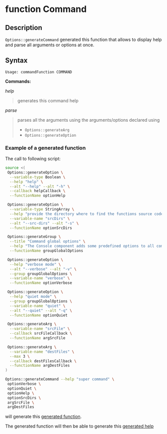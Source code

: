 # function Command

## Description

`Options::generateCommand` generated this function that allows to display help
and parse all arguments or options at once.

## Syntax

```text
Usage: commandFunction COMMAND
```

**Commands:**

_help_

> generates this command help

_parse_

> parses all the arguments using the arguments/options declared using
>
> - `Options::generateArg`
> - `Options::generateOption`

### Example of a generated function

The call to following script:

```bash
source <(
 Options::generateOption \
  --variable-type Boolean \
  --help "help" \
  --alt "--help" --alt "-h" \
  --callback helpCallback \
  --functionName optionHelp

 Options::generateOption \
  --variable-type StringArray \
  --help "provide the directory where to find the functions source code." \
  --variable-name "srcDirs" \
  --alt "--src-dirs" --alt "-s" \
  --functionName optionSrcDirs

 Options::generateGroup \
  --title "Command global options" \
  --help "The Console component adds some predefined options to all commands:" \
  --functionName groupGlobalOptions

 Options::generateOption \
  --help "verbose mode" \
  --alt "--verbose" --alt "-v" \
  --group groupGlobalOptions \
  --variable-name "verbose" \
  --functionName optionVerbose

 Options::generateOption \
  --help "quiet mode" \
  --group groupGlobalOptions \
  --variable-name "quiet" \
  --alt "--quiet" --alt "-q" \
  --functionName optionQuiet

 Options::generateArg \
  --variable-name "srcFile" \
  --callback srcFileCallback \
  --functionName argSrcFile

 Options::generateArg \
  --variable-name "destFiles" \
  --max 3 \
  --callback destFilesCallback \
  --functionName argDestFiles
)

Options::generateCommand --help "super command" \
 optionVerbose \
 optionQuiet \
 optionHelp \
 optionSrcDirs \
 argSrcFile \
 argDestFiles
```

will generate this
[generated function](https://github.com/fchastanet/bash-tools-framework/blob/master/src/Options/testsData/generateCommand.case6.sh).

The generated function will then be able to generate this
[generated help](https://github.com/fchastanet/bash-tools-framework/blob/master/src/Options/testsData/generateCommand.case6.expected.help)
